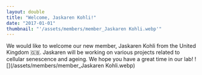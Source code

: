 ```yaml
---
layout: double
title: "Welcome, Jaskaren Kohli!"
date: "2017-01-01"
thumbnail: "'/assets/members/member_Jaskaren Kohli.webp'"
---
```

 We would like to welcome our new member, Jaskaren Kohli from the United Kingdom 🇬🇧. Jaskaren will be working on various projects related to cellular senescence and ageing. We hope you have a great time in our lab!
 ![](/assets/members/member_Jaskaren Kohli.webp)

 